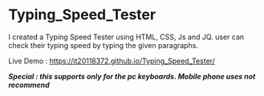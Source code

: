 # Typing_Speed_Tester
I created a Typing Speed Tester using HTML, CSS, Js and JQ. user can check their typing speed by typing the given paragraphs.

Live Demo : https://it20118372.github.io/Typing_Speed_Tester/


***Special : this supports only for the pc keyboards. Mobile phone uses not recommend*** 
